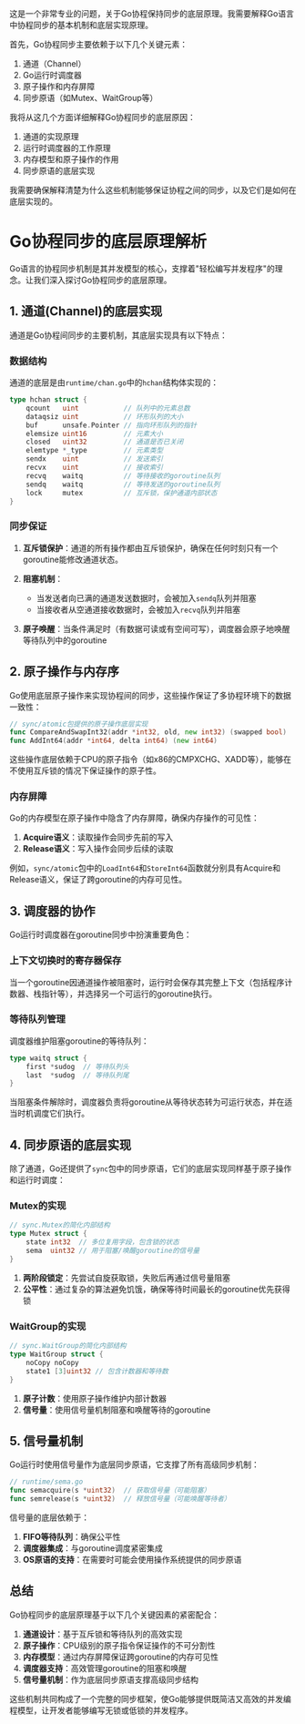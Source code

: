 <think>
这是一个非常专业的问题，关于Go协程保持同步的底层原理。我需要解释Go语言中协程同步的基本机制和底层实现原理。

首先，Go协程同步主要依赖于以下几个关键元素：
1. 通道（Channel）
2. Go运行时调度器
3. 原子操作和内存屏障
4. 同步原语（如Mutex、WaitGroup等）

我将从这几个方面详细解释Go协程同步的底层原因：

1. 通道的实现原理
2. 运行时调度器的工作原理
3. 内存模型和原子操作的作用
4. 同步原语的底层实现

我需要确保解释清楚为什么这些机制能够保证协程之间的同步，以及它们是如何在底层实现的。
</think>

# Go协程同步的底层原理解析

Go语言的协程同步机制是其并发模型的核心，支撑着"轻松编写并发程序"的理念。让我们深入探讨Go协程同步的底层原理。

## 1. 通道(Channel)的底层实现

通道是Go协程间同步的主要机制，其底层实现具有以下特点：

### 数据结构

通道的底层是由`runtime/chan.go`中的`hchan`结构体实现的：

```go
type hchan struct {
    qcount   uint           // 队列中的元素总数
    dataqsiz uint           // 环形队列的大小
    buf      unsafe.Pointer // 指向环形队列的指针
    elemsize uint16         // 元素大小
    closed   uint32         // 通道是否已关闭
    elemtype *_type         // 元素类型
    sendx    uint           // 发送索引
    recvx    uint           // 接收索引
    recvq    waitq          // 等待接收的goroutine队列
    sendq    waitq          // 等待发送的goroutine队列
    lock     mutex          // 互斥锁，保护通道内部状态
}
```


### 同步保证

1. **互斥锁保护**：通道的所有操作都由互斥锁保护，确保在任何时刻只有一个goroutine能修改通道状态。

2. **阻塞机制**：
   - 当发送者向已满的通道发送数据时，会被加入`sendq`队列并阻塞
   - 当接收者从空通道接收数据时，会被加入`recvq`队列并阻塞

3. **原子唤醒**：当条件满足时（有数据可读或有空间可写），调度器会原子地唤醒等待队列中的goroutine

## 2. 原子操作与内存序

Go使用底层原子操作来实现协程间的同步，这些操作保证了多协程环境下的数据一致性：

```go
// sync/atomic包提供的原子操作底层实现
func CompareAndSwapInt32(addr *int32, old, new int32) (swapped bool)
func AddInt64(addr *int64, delta int64) (new int64)
```


这些操作底层依赖于CPU的原子指令（如x86的CMPXCHG、XADD等），能够在不使用互斥锁的情况下保证操作的原子性。

### 内存屏障

Go的内存模型在原子操作中隐含了内存屏障，确保内存操作的可见性：

1. **Acquire语义**：读取操作会同步先前的写入
2. **Release语义**：写入操作会同步后续的读取

例如，`sync/atomic`包中的`LoadInt64`和`StoreInt64`函数就分别具有Acquire和Release语义，保证了跨goroutine的内存可见性。

## 3. 调度器的协作

Go运行时调度器在goroutine同步中扮演重要角色：

### 上下文切换时的寄存器保存

当一个goroutine因通道操作被阻塞时，运行时会保存其完整上下文（包括程序计数器、栈指针等），并选择另一个可运行的goroutine执行。

### 等待队列管理

调度器维护阻塞goroutine的等待队列：
```go
type waitq struct {
    first *sudog  // 等待队列头
    last  *sudog  // 等待队列尾
}
```


当阻塞条件解除时，调度器负责将goroutine从等待状态转为可运行状态，并在适当时机调度它们执行。

## 4. 同步原语的底层实现

除了通道，Go还提供了`sync`包中的同步原语，它们的底层实现同样基于原子操作和运行时调度：

### Mutex的实现

```go
// sync.Mutex的简化内部结构
type Mutex struct {
    state int32  // 多位复用字段，包含锁的状态
    sema  uint32 // 用于阻塞/唤醒goroutine的信号量
}
```


1. **两阶段锁定**：先尝试自旋获取锁，失败后再通过信号量阻塞
2. **公平性**：通过复杂的算法避免饥饿，确保等待时间最长的goroutine优先获得锁

### WaitGroup的实现

```go
// sync.WaitGroup的简化内部结构
type WaitGroup struct {
    noCopy noCopy
    state1 [3]uint32 // 包含计数器和等待数
}
```


1. **原子计数**：使用原子操作维护内部计数器
2. **信号量**：使用信号量机制阻塞和唤醒等待的goroutine

## 5. 信号量机制

Go运行时使用信号量作为底层同步原语，它支撑了所有高级同步机制：

```go
// runtime/sema.go
func semacquire(s *uint32)  // 获取信号量（可能阻塞）
func semrelease(s *uint32)  // 释放信号量（可能唤醒等待者）
```


信号量的底层依赖于：
1. **FIFO等待队列**：确保公平性
2. **调度器集成**：与goroutine调度紧密集成
3. **OS原语的支持**：在需要时可能会使用操作系统提供的同步原语

## 总结

Go协程同步的底层原理基于以下几个关键因素的紧密配合：

1. **通道设计**：基于互斥锁和等待队列的高效实现
2. **原子操作**：CPU级别的原子指令保证操作的不可分割性
3. **内存模型**：通过内存屏障保证跨goroutine的内存可见性
4. **调度器支持**：高效管理goroutine的阻塞和唤醒
5. **信号量机制**：作为底层同步原语支撑高级同步结构

这些机制共同构成了一个完整的同步框架，使Go能够提供既简洁又高效的并发编程模型，让开发者能够编写无锁或低锁的并发程序。
